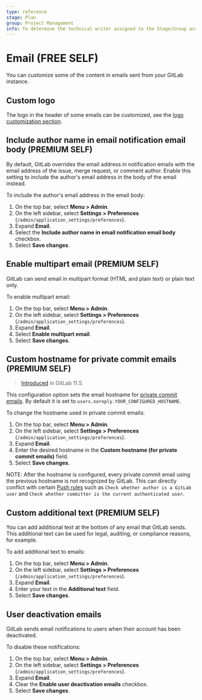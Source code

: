 ```yaml
---
type: reference
stage: Plan
group: Project Management
info: To determine the technical writer assigned to the Stage/Group associated with this page, see https://about.gitlab.com/handbook/engineering/ux/technical-writing/#assignments
---
```


# Email **(FREE SELF)**

You can customize some of the content in emails sent from your GitLab instance.

## Custom logo

The logo in the header of some emails can be customized, see the [logo customization section](../appearance.md#top-bar).

## Include author name in email notification email body **(PREMIUM SELF)**

By default, GitLab overrides the email address in notification emails with the email address
of the issue, merge request, or comment author. Enable this setting to include the author's email
address in the body of the email instead.

To include the author's email address in the email body:

1. On the top bar, select **Menu > Admin**.
1. On the left sidebar, select **Settings > Preferences** (`/admin/application_settings/preferences`).
1. Expand **Email**.
1. Select the **Include author name in email notification email body** checkbox.
1. Select **Save changes**.

## Enable multipart email **(PREMIUM SELF)**

GitLab can send email in multipart format (HTML and plain text) or plain text only.

To enable multipart email:

1. On the top bar, select **Menu > Admin**.
1. On the left sidebar, select **Settings > Preferences** (`/admin/application_settings/preferences`).
1. Expand **Email**.
1. Select **Enable multipart email**.
1. Select **Save changes**.

## Custom hostname for private commit emails **(PREMIUM SELF)**

> [Introduced](https://gitlab.com/gitlab-org/gitlab-foss/-/merge_requests/22560) in GitLab 11.5.

This configuration option sets the email hostname for [private commit emails](../../profile/index.md#use-an-automatically-generated-private-commit-email).
 By default it is set to `users.noreply.YOUR_CONFIGURED_HOSTNAME`.

To change the hostname used in private commit emails:

1. On the top bar, select **Menu > Admin**.
1. On the left sidebar, select **Settings > Preferences** (`/admin/application_settings/preferences`).
1. Expand **Email**.
1. Enter the desired hostname in the **Custom hostname (for private commit emails)** field.
1. Select **Save changes**.

NOTE:
After the hostname is configured, every private commit email using the previous hostname is not
recognized by GitLab. This can directly conflict with certain [Push rules](../../project/repository/push_rules.md) such as
`Check whether author is a GitLab user` and `Check whether committer is the current authenticated user`.

## Custom additional text **(PREMIUM SELF)**

You can add additional text at the bottom of any email that GitLab sends. This additional text
can be used for legal, auditing, or compliance reasons, for example.

To add additional text to emails:

1. On the top bar, select **Menu > Admin**.
1. On the left sidebar, select **Settings > Preferences** (`/admin/application_settings/preferences`).
1. Expand **Email**.
1. Enter your text in the **Additional text** field.
1. Select **Save changes**.

## User deactivation emails

GitLab sends email notifications to users when their account has been deactivated.

To disable these notifications:

1. On the top bar, select **Menu > Admin**.
1. On the left sidebar, select **Settings > Preferences** (`/admin/application_settings/preferences`).
1. Expand **Email**.
1. Clear the **Enable user deactivation emails** checkbox.
1. Select **Save changes**.

<!-- ## Troubleshooting

Include any troubleshooting steps that you can foresee. If you know beforehand what issues
one might have when setting this up, or when something is changed, or on upgrading, it's
important to describe those, too. Think of things that may go wrong and include them here.
This is important to minimize requests for support, and to avoid doc comments with
questions that you know someone might ask.

Each scenario can be a third-level heading, e.g. `### Getting error message X`.
If you have none to add when creating a doc, leave this section in place
but commented out to help encourage others to add to it in the future. -->
